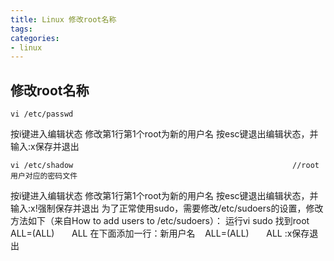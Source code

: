 ```yaml
---
title: Linux 修改root名称
tags:
categories:
- linux
---
```


## 修改root名称
```shell
vi /etc/passwd
```
按i键进入编辑状态
修改第1行第1个root为新的用户名
按esc键退出编辑状态，并输入:x保存并退出
```shell
vi /etc/shadow                                                 //root用户对应的密码文件
```
按i键进入编辑状态
修改第1行第1个root为新的用户名
按esc键退出编辑状态，并输入:x!强制保存并退出
为了正常使用sudo，需要修改/etc/sudoers的设置，修改方法如下（来自How to add users to /etc/sudoers）：
	运行vi sudo
	找到root    ALL=(ALL)       ALL
	在下面添加一行：新用户名    ALL=(ALL)       ALL
	:x保存退出
